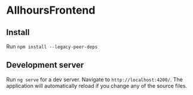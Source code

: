 # AllhoursFrontend

## Install
Run `npm install --legacy-peer-deps`

## Development server

Run `ng serve` for a dev server. Navigate to `http://localhost:4200/`. The application will automatically reload if you change any of the source files.
